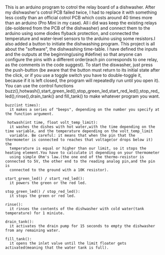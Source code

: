 This is an arduino program to cotrol the relay board of a dishwasher. After my dishwasher's cotrol PCB failed twice, I had to replace 
it with something less costly than an official cotrol PCB which costs around 40 times more than an arduino (Pro Mini in my case). 
All i did was keep the existing relays (de-soldered from the PCB of the dishwasher) and connect them to the arduino using some diodes 
flyback protection, and connected the temperature and water-level sensors to the arduino using some resistors.I also added a button to 
initiate the dishwashing program. This project is all about the "software", the dishwashing time-table. I have defined the inputs 
and the outputs at the beginning(using #define) so that anyone can configure the pins with a different order(each pin corresponds to 
one relay, as the comments in the code suggest).
To start the diswasher, just press the push-button (be aware that the button must return to its initial state after the click, or if 
you use a toggle switch you have to double-toggle it, because if it is left closed, the program will repeatedly run until you open it).
You can use the control functions buzz(),hotwash(),start_green_led(),stop_green_led,start_red_led(),stop_red_led(),rinse(),drain_tank()
and fill_tank() to make whatever program you want.
~~~~~~~~~~~~~~~~~~~~~~~~~~~~~~~~~~~~~~~~~~~~~~~~~~~~~~~~~~~~~~~~~~~~~~~~~~~~~~~~~~~~~~~~~~~~~~~~~~~~~~~~~~~~~~~~~~~~~~~~~~~~~~~~~~~~~
buzz(int times):
  it makes a series of "beeps", depending on the number you specify at the function argument.
~~~~~~~~~~~~~~~~~~~~~~~~~~~~~~~~~~~~~~~~~~~~~~~~~~~~~~~~~~~~~~~~~~~~~~~~~~~~~~~~~~~~~~~~~~~~~~~~~~~~~~~~~~~~~~~~~~~~~~~~~~~~~~~~~~~~~
~~~~~~~~~~~~~~~~~~~~~~~~~~~~~~~~~~~~~~~~~~~~~~~~~~~~~~~~~~~~~~~~~~~~~~~~~~~~~~~~~~~~~~~~~~~~~~~~~~~~~~~~~~~~~~~~~~~~~~~~~~~~~~~~~~~~~
 hotwash(int time, float volt_temp_limit):
  it washes the dishes with hot water,with the time depending on the time variable, and the temperature depending on the volt_temp_limit
  variable. Be careful: it means that when the pin that the thermometer is connected to reaches that voltage(or drops below it) the 
  temperature is equal or higher than our limit, so it stops the heating element.You have to calculate it depending on your thermometer
  using simple Ohm's law.(the one end of the thermo-resistor is connected to 5V, the other end to the reading analog pin,and the pin is   
  connected to the ground with a 10K resistor).
~~~~~~~~~~~~~~~~~~~~~~~~~~~~~~~~~~~~~~~~~~~~~~~~~~~~~~~~~~~~~~~~~~~~~~~~~~~~~~~~~~~~~~~~~~~~~~~~~~~~~~~~~~~~~~~~~~~~~~~~~~~~~~~~~~~~~
~~~~~~~~~~~~~~~~~~~~~~~~~~~~~~~~~~~~~~~~~~~~~~~~~~~~~~~~~~~~~~~~~~~~~~~~~~~~~~~~~~~~~~~~~~~~~~~~~~~~~~~~~~~~~~~~~~~~~~~~~~~~~~~~~~~~~
start_green_led() / start_red_led():
  it powers the green or the red led.
~~~~~~~~~~~~~~~~~~~~~~~~~~~~~~~~~~~~~~~~~~~~~~~~~~~~~~~~~~~~~~~~~~~~~~~~~~~~~~~~~~~~~~~~~~~~~~~~~~~~~~~~~~~~~~~~~~~~~~~~~~~~~~~~~~~~~
~~~~~~~~~~~~~~~~~~~~~~~~~~~~~~~~~~~~~~~~~~~~~~~~~~~~~~~~~~~~~~~~~~~~~~~~~~~~~~~~~~~~~~~~~~~~~~~~~~~~~~~~~~~~~~~~~~~~~~~~~~~~~~~~~~~~~
stop_green_led() / stop_red_led():
  it stops the green or red led.
~~~~~~~~~~~~~~~~~~~~~~~~~~~~~~~~~~~~~~~~~~~~~~~~~~~~~~~~~~~~~~~~~~~~~~~~~~~~~~~~~~~~~~~~~~~~~~~~~~~~~~~~~~~~~~~~~~~~~~~~~~~~~~~~~~~~~
~~~~~~~~~~~~~~~~~~~~~~~~~~~~~~~~~~~~~~~~~~~~~~~~~~~~~~~~~~~~~~~~~~~~~~~~~~~~~~~~~~~~~~~~~~~~~~~~~~~~~~~~~~~~~~~~~~~~~~~~~~~~~~~~~~~~~
rinse():
  it rinses the contents of the dishwasher with cold water(tank temperature) for 1 miniute.
~~~~~~~~~~~~~~~~~~~~~~~~~~~~~~~~~~~~~~~~~~~~~~~~~~~~~~~~~~~~~~~~~~~~~~~~~~~~~~~~~~~~~~~~~~~~~~~~~~~~~~~~~~~~~~~~~~~~~~~~~~~~~~~~~~~~~
~~~~~~~~~~~~~~~~~~~~~~~~~~~~~~~~~~~~~~~~~~~~~~~~~~~~~~~~~~~~~~~~~~~~~~~~~~~~~~~~~~~~~~~~~~~~~~~~~~~~~~~~~~~~~~~~~~~~~~~~~~~~~~~~~~~~~
drain_tank():
  it activates the drain pump for 15 seconds to empty the dishwasher from any remaining water.
~~~~~~~~~~~~~~~~~~~~~~~~~~~~~~~~~~~~~~~~~~~~~~~~~~~~~~~~~~~~~~~~~~~~~~~~~~~~~~~~~~~~~~~~~~~~~~~~~~~~~~~~~~~~~~~~~~~~~~~~~~~~~~~~~~~~~
~~~~~~~~~~~~~~~~~~~~~~~~~~~~~~~~~~~~~~~~~~~~~~~~~~~~~~~~~~~~~~~~~~~~~~~~~~~~~~~~~~~~~~~~~~~~~~~~~~~~~~~~~~~~~~~~~~~~~~~~~~~~~~~~~~~~~
fill_tank():
  it opens the inlet valve until the limit floater gets activated(meaning that the water tank is full).
 
  
